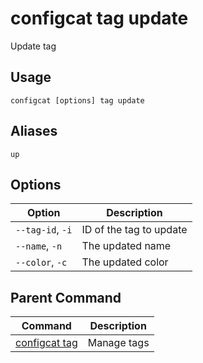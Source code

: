 # configcat tag update
Update tag
## Usage
```
configcat [options] tag update
```
## Aliases
`up`
## Options
| Option | Description |
| ------ | ----------- |
| `--tag-id`, `-i` | ID of the tag to update |
| `--name`, `-n` | The updated name |
| `--color`, `-c` | The updated color |
## Parent Command
| Command | Description |
| ------ | ----------- |
| [configcat tag](configcat-tag.md) | Manage tags |

